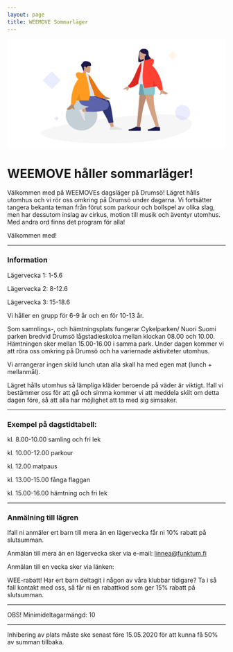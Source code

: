 ```yaml
---
layout: page
title: WEEMOVE Sommarläger
---
```


<img src="../uploads/weemove-illustration-2.png" alt="WEEMOVE illustration">


# WEEMOVE håller sommarläger!

Välkommen med på WEEMOVEs dagsläger på Drumsö! Lägret hålls utomhus och vi rör oss omkring på Drumsö under dagarna. Vi fortsätter tangera bekanta teman från förut som parkour och bollspel av olika slag, men har dessutom inslag av cirkus, motion till musik och äventyr utomhus. Med andra ord finns det program för alla! 


Välkommen med!


---

### Information

Lägervecka 1: 1-5.6

Lägervecka 2: 8-12.6

Lägervecka 3: 15-18.6

Vi håller en grupp för 6-9 år och en för 10-13 år.


Som samnlings-, och hämtningsplats fungerar Cykelparken/ Nuori Suomi parken bredvid Drumsö lågstadieskoloa mellan klockan 08.00 och 10.00. Hämtningen sker mellan 15.00-16.00 i samma park. Under dagen kommer vi att röra oss omkring på Drumsö och ha variernade aktiviteter utomhus.

Vi arrangerar ingen skild lunch utan alla skall ha med egen mat (lunch + mellanmål). 

Lägret hålls utomhus så lämpliga kläder beroende på väder är viktigt. Ifall vi bestämmer oss för att gå och simma kommer vi att meddela skilt om detta dagen före, så att alla har möjlighet att ta med sig simsaker. 

---


### Exempel på dagstidtabell:

kl. 8.00-10.00 samling och fri lek 

kl. 10.00-12.00 parkour

kl. 12.00 matpaus

kl. 13.00-15.00 fånga flaggan

kl. 15.00-16.00 hämtning och fri lek


---

### Anmälning till lägren


Ifall ni anmäler ert barn till mera än en lägervecka får ni 10% rabatt på slutsumman.

Anmälan till mera än en lägervecka sker via e-mail: linnea@funktum.fi


Anmälan till en vecka sker via länken: 


WEE-rabatt!
Har ert barn deltagit i någon av våra klubbar tidigare? Ta i så fall kontakt med oss, så får ni en rabattkod som ger 15% rabatt på slutsumman.

---

OBS! Minimideltagarmängd: 10

---

Inhibering av plats måste ske senast före 15.05.2020 för att kunna få 50% av summan tillbaka.
